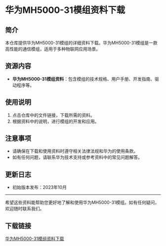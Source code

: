 # 华为MH5000-31模组资料下载

## 简介
本仓库提供华为MH5000-31模组的详细资料下载。华为MH5000-31模组是一款高性能的通信模组，适用于多种物联网应用场景。

## 资源内容
- **华为MH5000-31模组资料**：包含模组的技术规格、用户手册、开发指南、驱动程序等。

## 使用说明
1. 点击仓库中的文件链接，下载所需的资料。
2. 根据资料中的说明，进行模组的开发和应用。

## 注意事项
- 请确保在下载和使用资料时遵守相关法律法规和华为的使用条款。
- 如有任何问题，请联系华为技术支持或参考资料中的常见问题解答。

## 更新日志
- 初始版本发布：2023年10月

---

希望这些资料能帮助您更好地了解和使用华为MH5000-31模组。如有任何疑问，欢迎随时联系我们。

## 下载链接

[华为MH5000-31模组资料下载](https://pan.quark.cn/s/86b89d2bf374)